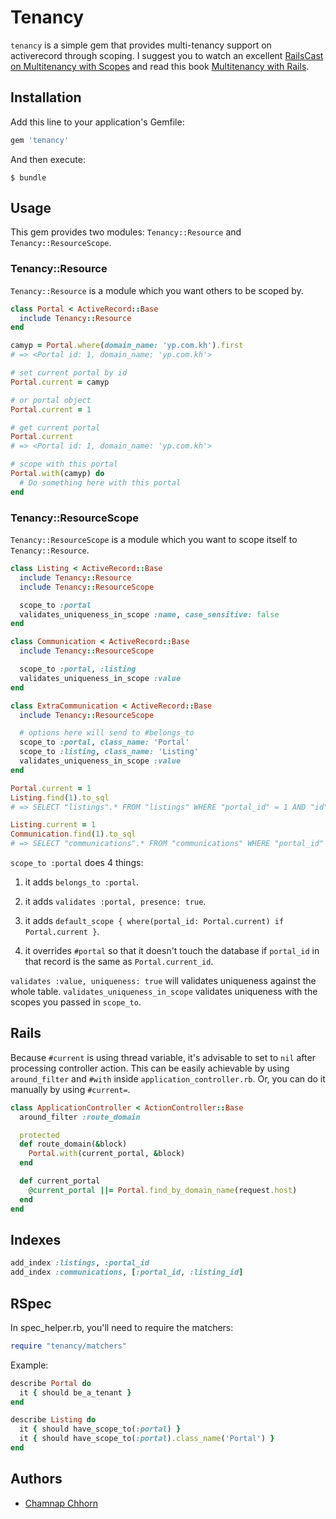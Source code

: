 # Tenancy

`tenancy` is a simple gem that provides multi-tenancy support on activerecord through scoping. I suggest you to watch an excellent [RailsCast on Multitenancy with Scopes](http://railscasts.com/episodes/388-multitenancy-with-scopes) and read this book [Multitenancy with Rails](https://leanpub.com/multi-tenancy-rails).

## Installation

Add this line to your application's Gemfile:

```ruby
gem 'tenancy'
```

And then execute:

```
$ bundle
```

## Usage

This gem provides two modules: `Tenancy::Resource` and `Tenancy::ResourceScope`.

### Tenancy::Resource

`Tenancy::Resource` is a module which you want others to be scoped by.

```ruby
class Portal < ActiveRecord::Base
  include Tenancy::Resource
end

camyp = Portal.where(domain_name: 'yp.com.kh').first
# => <Portal id: 1, domain_name: 'yp.com.kh'>

# set current portal by id
Portal.current = camyp

# or portal object
Portal.current = 1

# get current portal
Portal.current
# => <Portal id: 1, domain_name: 'yp.com.kh'>

# scope with this portal
Portal.with(camyp) do
  # Do something here with this portal
end
```

### Tenancy::ResourceScope

`Tenancy::ResourceScope` is a module which you want to scope itself to `Tenancy::Resource`.

```ruby
class Listing < ActiveRecord::Base
  include Tenancy::Resource
  include Tenancy::ResourceScope

  scope_to :portal
  validates_uniqueness_in_scope :name, case_sensitive: false
end

class Communication < ActiveRecord::Base
  include Tenancy::ResourceScope

  scope_to :portal, :listing
  validates_uniqueness_in_scope :value
end

class ExtraCommunication < ActiveRecord::Base
  include Tenancy::ResourceScope

  # options here will send to #belongs_to
  scope_to :portal, class_name: 'Portal'
  scope_to :listing, class_name: 'Listing'
  validates_uniqueness_in_scope :value
end

Portal.current = 1
Listing.find(1).to_sql
# => SELECT "listings".* FROM "listings" WHERE "portal_id" = 1 AND "id" = 1

Listing.current = 1
Communication.find(1).to_sql
# => SELECT "communications".* FROM "communications" WHERE "portal_id" = 1 AND "listing_id" = 1 AND "id" = 1
```

`scope_to :portal` does 4 things:

1. it adds `belongs_to :portal`.

2. it adds `validates :portal, presence: true`.

3. it adds `default_scope { where(portal_id: Portal.current) if Portal.current }`.

4. it overrides `#portal` so that it doesn't touch the database if `portal_id` in that record is the same as `Portal.current_id`.

`validates :value, uniqueness: true` will validates uniqueness against the whole table. `validates_uniqueness_in_scope` validates uniqueness with the scopes you passed in `scope_to`.

## Rails

Because `#current` is using thread variable, it's advisable to set to `nil` after processing controller action. This can be easily achievable by using `around_filter` and `#with` inside `application_controller.rb`. Or, you can do it manually by using `#current=`.

```ruby
class ApplicationController < ActionController::Base
  around_filter :route_domain

  protected
  def route_domain(&block)
    Portal.with(current_portal, &block)
  end

  def current_portal
    @current_portal ||= Portal.find_by_domain_name(request.host)
  end
end
```

## Indexes

```ruby
add_index :listings, :portal_id
add_index :communications, [:portal_id, :listing_id]
```

## RSpec

In spec_helper.rb, you'll need to require the matchers:

```ruby
require "tenancy/matchers"
```

Example:

```ruby
describe Portal do
  it { should be_a_tenant }
end
```

```ruby
describe Listing do
  it { should have_scope_to(:portal) }
  it { should have_scope_to(:portal).class_name('Portal') }
end
```

## Authors

* [Chamnap Chhorn](https://github.com/chamnap)
